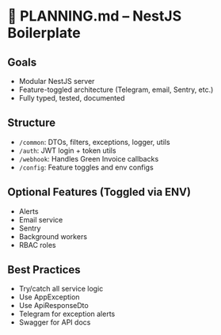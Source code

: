 # 🧠 PLANNING.md – NestJS Boilerplate

## Goals

- Modular NestJS server
- Feature-toggled architecture (Telegram, email, Sentry, etc.)
- Fully typed, tested, documented

## Structure

- `/common`: DTOs, filters, exceptions, logger, utils
- `/auth`: JWT login + token utils
- `/webhook`: Handles Green Invoice callbacks
- `/config`: Feature toggles and env configs

## Optional Features (Toggled via ENV)

- Alerts
- Email service
- Sentry
- Background workers
- RBAC roles

## Best Practices

- Try/catch all service logic
- Use AppException
- Use ApiResponseDto
- Telegram for exception alerts
- Swagger for API docs
